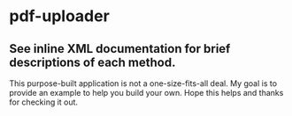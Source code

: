 # pdf-uploader
## See inline XML documentation for brief descriptions of each method.

This purpose-built application is not a one-size-fits-all deal.
My goal is to provide an example to help you build your own.
Hope this helps and thanks for checking it out. 
